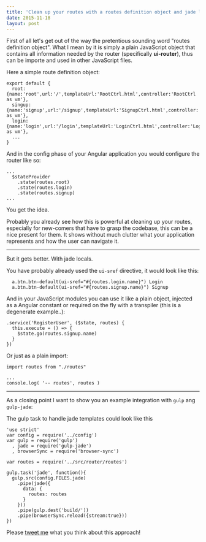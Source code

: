 ```yaml
---
title: 'Clean up your routes with a routes definition object and jade locals'
date: 2015-11-18
layout: post
---
```


First of all let's get out of the way the pretentious sounding word "routes definition object". What I mean by it is simply a plain JavaScript object that contains all information needed by the router (specifically **ui-router**), thus can be importe and used in other JavaScript files.

Here a simple route definition object:

```
export default {
  root:    {name:'root',url:'/',templateUrl:'RootCtrl.html',controller:'RootCtrl as vm'},
  singup:  {name:'signup',url:'/signup',templateUrl:'SignupCtrl.html',controller:'SignupCtrl as vm'},
  login:   {name:'login',url:'/login',templateUrl:'LoginCtrl.html',controller:'LoginCtrl as vm'},
  ...
}
```

And in the config phase of your Angular application you would configure the router like so:

```
...
  $stateProvider
    .state(routes.root)
    .state(routes.login)
    .state(routes.signup)
...
```

You get the idea.

Probably you already see how this is powerful at cleaning up your routes, especially for new-comers that have to grasp the codebase, this can be a nice present for them. It shows without much clutter what your application represents and how the user can navigate it.

---

But it gets better. With jade locals.

You have probably already used the `ui-sref` directive, it would look like this:

```
  a.btn.btn-default(ui-sref="#{routes.login.name}") Login
  a.btn.btn-default(ui-sref="#{routes.signup.name}") Signup
```

And in your JavaScript modules you can use it like a plain object, injected as a Angular constant or required on the fly with a transpiler (this is a degenerate example..):

```
.service('RegisterUser', ($state, routes) {
  this.execute = () => {
    $state.go(routes.signup.name)
  }
})
```

Or just as a plain import:

```
import routes from "./routes"

...
console.log( '-- routes', routes )
```

---

As a closing point I want to show you an example integration with `gulp` ang `gulp-jade`:

The gulp task to handle jade templates could look like this

```
'use strict'
var config = require('../config')
var gulp = require('gulp')
  , jade = require('gulp-jade')
  , browserSync = require('browser-sync')

var routes = require('../src/router/routes')

gulp.task('jade', function(){
  gulp.src(config.FILES.jade)
    .pipe(jade({
      data: {
        routes: routes
      }
    }))
    .pipe(gulp.dest('build/'))
    .pipe(browserSync.reload({stream:true}))
})

```


Please [tweet me](https://twitter.com/christian_fei) what you think about this approach!
